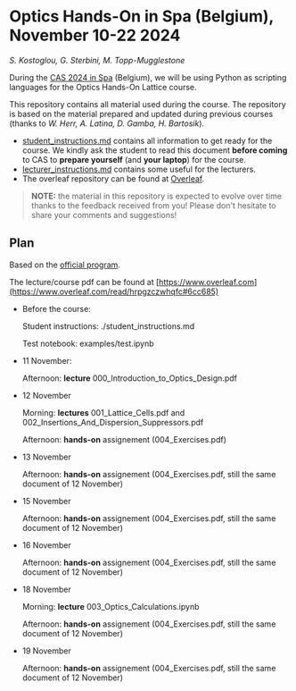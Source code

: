 # Optics Hands-On in Spa (Belgium), November 10-22 2024
*S. Kostoglou, G. Sterbini, M. Topp-Mugglestone*

During the [CAS 2024 in Spa](https://indico.cern.ch/event/1380440/) (Belgium), we will be using Python as scripting languages for the Optics Hands-On Lattice course.

This repository contains all material used during the course.
The repository is based on the material prepared and updated during previous courses (thanks to *W. Herr,  A. Latina, D. Gamba, H. Bartosik*).

- [student_instructions.md](./student_instructions.md) contains all information to get ready for the course. We kindly ask the student to read this document **before coming** to CAS to **prepare yourself** (and **your laptop**) for the course. 
- [lecturer_instructions.md](./lecturer_instructions.md) contains some useful for the lecturers. 
- The overleaf repository can be found at [Overleaf](https://www.overleaf.com/read/hrpgzczwhqfc#6cc685).

> **NOTE:** the material in this repository is expected to evolve over time thanks to the feedback received from you! Please don't hesitate to share your comments and suggestions!

## Plan

Based on the [official program](https://cas.web.cern.ch/sites/default/files/Advanced%20Schedule_2024_ver0.pdf).

The lecture/course pdf can be found at [https://www.overleaf.com](https://www.overleaf.com/read/hrpgzczwhqfc#6cc685)

- Before the course:
  
    Student instructions: ./student_instructions.md
  
    Test notebook: examples/test.ipynb

- 11 November:
  
    Afternoon: **lecture** 000_Introduction_to_Optics_Design.pdf

- 12 November
  
    Morning: **lectures** 001_Lattice_Cells.pdf and 002_Insertions_And_Dispersion_Suppressors.pdf
  
    Afternoon: **hands-on** assignement (004_Exercises.pdf)

- 13 November
  
    Afternoon: **hands-on** assignement (004_Exercises.pdf, still the same document of 12 November)

- 15 November
  
    Afternoon: **hands-on** assignement (004_Exercises.pdf, still the same document of 12 November)

- 16 November
  
    Afternoon: **hands-on** assignement (004_Exercises.pdf, still the same document of 12 November)

- 18 November
  
    Morning: **lecture**  003_Optics_Calculations.ipynb
  
    Afternoon: **hands-on** assignement (004_Exercises.pdf, still the same document of 12 November)

- 19 November
  
    Afternoon: **hands-on** assignement (004_Exercises.pdf, still the same document of 12 November)
